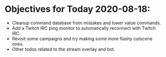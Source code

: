 # Objectives for Today 2020-08-18:

- Cleanup command database from mistakes and lower value commands.
- Add a Twitch IRC ping monitor to automatically reconnect with Twitch IRC.
- Revisit some campaigns and try making some more flashy cutscene ones.
- Other todos related to the stream overlay and bot.
